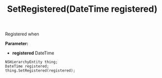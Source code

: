 ﻿---
uid: crmscript_ref_NSHierarchyEntity_SetRegistered
title: SetRegistered(DateTime registered)
intellisense: NSHierarchyEntity.SetRegistered
keywords: NSHierarchyEntity, GetRegistered
so.topic: reference
---

Registered when

**Parameter:** 
 - **registered** DateTime

```crmscript
NSHierarchyEntity thing;
DateTime registered;
thing.SetRegistered(registered);
```

